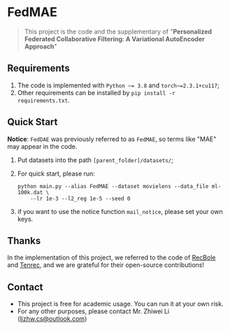 # FedMAE

> This project is the code and the supplementary of "**Personalized Federated Collaborative Filtering: A Variational AutoEncoder Approach**"

## Requirements

1. The code is implemented with `Python ~= 3.8` and `torch~=2.3.1+cu117`;
2. Other requirements can be installed by `pip install -r requirements.txt`.

## Quick Start

**Notice**: `FedDAE` was previously referred to as `FedMAE`, so terms like "MAE" may appear in the code.

1. Put datasets into the path `[parent_folder]/datasets/`;

2. For quick start, please run:
    ``````
    python main.py --alias FedMAE --dataset movielens --data_file ml-100k.dat \
        --lr 1e-3 --l2_reg 1e-5 --seed 0
    ``````

3. if you want to use the notice function `mail_notice`, please set your own keys.

## Thanks

In the implementation of this project, we referred to the code of [RecBole](https://github.com/RUCAIBox/RecBole) and [Tenrec](https://github.com/yuangh-x/2022-NIPS-Tenrec?tab=readme-ov-file), and we are grateful for their open-source contributions!



## Contact

- This project is free for academic usage. You can run it at your own risk.
- For any other purposes, please contact Mr. Zhiwei Li ([lizhw.cs@outlook.com](mailto:lizhw.cs@outlook.com))